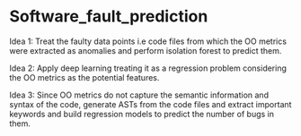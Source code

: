 # Software_fault_prediction

Idea 1:
Treat the faulty data points i.e code files from which the OO metrics were extracted as anomalies and perform isolation forest to predict them.

Idea 2:
Apply deep learning treating it as a regression problem considering the OO metrics as the potential features.

Idea 3:
Since OO metrics do not capture the semantic information and syntax of the code, generate ASTs from the code files and extract important keywords and build regression models to predict the number of bugs in them.
